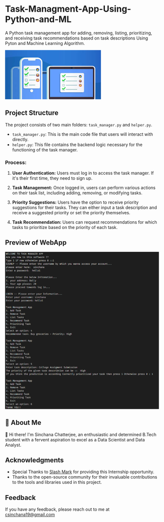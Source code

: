 # Task-Managment-App-Using-Python-and-ML
A Python task management app for adding, removing, listing, prioritizing, and receiving task recommendations based on task descriptions Using Pyton and Machine Learning Algorithm.

![Logo](https://github.com/siniekoo19/Task-Managment-App-Using-Python-and-ML/blob/main/images.jpeg)

## Project Structure
The project consists of two main folders: `task_manager.py` and `helper.py`.

- `task_manager.py`: This is the main code file that users will interact with directly.
- `helper.py`: This file contains the backend logic necessary for the functioning of the task manager.

### Process:
1. **User Authentication:** Users must log in to access the task manager. If it's their first time, they need to sign up.

2. **Task Management:** Once logged in, users can perform various actions on their task list, including adding, removing, or modifying tasks.

3. **Priority Suggestions:** Users have the option to receive priority suggestions for their tasks. They can either input a task description and receive a suggested priority or set the priority themselves.

4. **Task Recommendation:** Users can request recommendations for which tasks to prioritize based on the priority of each task.

## Preview of WebApp
![Logo](https://github.com/siniekoo19/Task-Managment-App-Using-Python-and-ML/blob/main/Screenshot%202024-03-26%20194145.png)

## 🚀 About Me
👋 Hi there! I'm Sinchana Chatterjee, an enthusiastic and determined B.Tech student with a fervent aspiration to excel as a Data Scientist and Data Analyst.

## Acknowledgments

- Special Thanks to [Slash Mark](https://slashmark.cloud/) for providing this Internship opportunity.
- Thanks to the open-source community for their invaluable contributions to the tools and libraries used in this project.

## Feedback

If you have any feedback, please reach out to me at csinchana19@gmail.com

